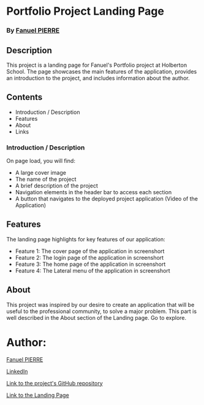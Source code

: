 # Portfolio Project Landing Page
### By [Fanuel PIERRE](https://www.github.com/Fpierr)

## Description
This project is a landing page for Fanuel's Portfolio project at Holberton School. The page showcases the main features of the application, provides an introduction to the project, and includes information about the author.

## Contents
- Introduction / Description
- Features
- About
- Links

### Introduction / Description
On page load, you will find:
- A large cover image
- The name of the project
- A brief description of the project
- Navigation elements in the header bar to access each section
- A button that navigates to the deployed project application (Video of the Application)

## Features
The landing page highlights for key features of our application:
- Feature 1: The cover page of the application in screenshort
- Feature 2: The login page of the application in screenshort
- Feature 3: The home page of the application in screenshort
- Feature 4: The Lateral menu of the application in screenshort

## About
This project was inspired by our desire to create an application that will be useful to the professional community, to solve a major problem. This part is well described in the About section of the Landing page. Go to explore.

# Author:
[Fanuel PIERRE](https://www.github.com/Fpierr)

[LinkedIn](https://www.linkedin.com/in/fanuel-pierre-160600259/)

[Link to the project's GitHub repository](https://github.com/Fpierr/portfolio-landing_page)

[Link to the Landing Page](https://fpierr.github.io/portfolio-landing_page/)

